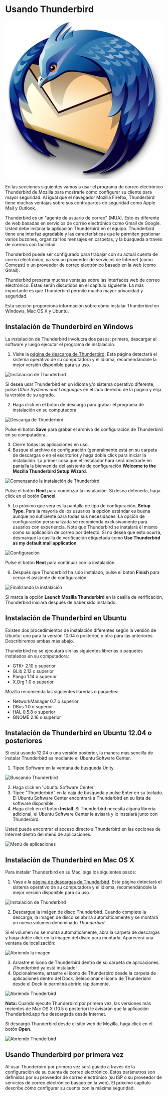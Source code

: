 Usando Thunderbird
==================

![Thunderbird](thunderbird.png)

En las secciones siguientes vamos a usar el programa de correo electrónico Thunderbird de Mozilla para mostrarle cómo configurar su cliente para mayor seguridad. Al igual que el navegador Mozilla Firefox, Thunderbird tiene muchas ventajas sobre sus contrapartes de seguridad como Apple Mail y Outlook.

Thunderbird es un "agente de usuario de correo" (MUA). Esto es diferente de web basadas en servicios de correo electrónico como Gmail de Google. Usted debe instalar la aplicación Thunderbird en el equipo. Thunderbird tiene una interfaz agradable y las características que le permiten gestionar varios buzones, organizar los mensajes en carpetas, y la búsqueda a través de correos con facilidad.

Thunderbird puede ser configurado para trabajar con su actual cuenta de correo electrónico, ya sea un proveedor de servicios de Internet (como Comcast) o un proveedor de correo electrónico basado en la web (como Gmail).

Thunderbird presenta muchas ventajas sobre las interfaces web de correo electrónico. Estas serán discutidos en el capítulo siguiente. La más importante es que Thunderbird permite mucho mayor privacidad y seguridad.

Esta sección proporciona información sobre cómo instalar Thunderbird en Windows, Mac OS X y Ubuntu.


Instalación de Thunderbird en Windows
-------------------------------------

La instalación de Thunderbird involucra dos pasos: primero, descargar el software y luego ejecutar el programa de instalación.

 1. Visite la [página de descarga de Thunderbird](http://www.mozillamessaging.com/en-US/thunderbird/). Esta página detectará el sistema operativo de su computadora y el idioma, recomendándole la mejor versión disponible para su uso.

 ![Instalación de Thunderbird](thunderbird_inst_1.jpg)

 Si desea usar Thunderbird en un idioma y/o sistema operativo diferente, pulse *Other Systems and Languages* en el lado derecho de la página y elija la versión de su agrado.

 2. Haga click en el botón de descarga para grabar el programa de instalación en su computadora.

 ![Descarga de Thunderbird](thunderbird_inst_2.jpg)

 Pulse el botón **Save** para grabar el archivo de configuración de Thunderbird en su computadora.

 3. Cierre todas las aplicaciones en uso.
 4. Busque el archivo de configuración (generalmente está en su carpeta de descargas o en el escritorio) y haga doble click para iniciar la instalación. La primer cosa que el instalador hará será mostrarle en pantalla la bienvenida del asistente de configuración **Welcome to the Mozilla Thunderbird Setup Wizard**.

 ![Comenzando la instalación de Thunderbird](thunderbird_inst_3.jpg)

 Pulse el botón **Next** para comenzar la instalación. Si desea detenerla, haga click en el botón **Cancel**.

 5. Lo próximo que verá es la pantalla de tipo de configuración, **Setup Type**. Para la mayoría de los usuarios la opción estándar es buena aunque no suficiente para todas sus necesidades. La opción de configuración personalizada se recomienda exclusivamente para usuarios con experiencia. Note que Thunderbird se instalará él mismo como su aplicación de correo por defecto. Si no desea que esto ocurra, desmarque la casilla de verificación etiquetada como **Use Thunderbird as my default mail application**.

 ![Configuración](thunderbird_inst_4.jpg)

 Pulse el botón **Next** para continuar con la instalación.

 6. Después que Thunderbird ha sido instalado, pulse el botón **Finish** para cerrar el asistente de configuración.

 ![Finalizando la instalación](thunderbird_inst_5.jpg)

 Si marca la opción **Launch Mozilla Thunderbird** en la casilla de verificación, Thunderbird iniciará después de haber sido instalado.

Instalación de Thunderbird en Ubuntu
------------------------------------

Existen dos procedimientos de instalación diferentes según la versión de Ubuntu: uno para la versión 10.04 o posterior, y otra para las anteriores. Describiremos ambas más abajo.

Thunderbird no se ejecutará sin las siguientes librerías o paquetes instalados en su computadora:

 * GTK+ 2.10 o superior
 * GLib 2.12 o superior
 * Pango 1.14 o superior
 * X.Org 1.0 o superior

Mozilla recomienda las siguientes librerías o paquetes:

 * NetworkManager 0.7 o superior
 * DBus 1.0 o superior
 * HAL 0.5.8 o superior
 * GNOME 2.16 o superior

Instalación de Thunderbird en Ubuntu 12.04 o posteriores
--------------------------------------------------------

Si está usando 12.04 o una versión posterior, la manera más sencilla de instalar Thunderbird es mediante el Ubuntu Software Center.

 1. Tipee Software en la ventana de búsqueda Unity.

 ![Buscando Thunderbird](thunderbird_inst_ubuntu_1.jpg)

 2. Haga click en 'Ubuntu Software Center'
 3. Tipee "Thunderbird" en la caja de búsqueda y pulse Enter en su teclado. El Ubuntu Software Center encontrará a Thunderbird en su lista de software disponible.
 4. Haga click en el botón **Install**. Si Thunderbird necesita alguna librería adicional, el Ubuntu Software Center le avisará y lo instalará junto con Thunderbird.

Usted puede encontrar el acceso directo a Thunderbird en las opciones de Internet dentro del menú de aplicaciones:

![Menú de aplicaciones](thunderbird_inst_ubuntu_2.jpg)

Instalación de Thunderbird en Mac OS X
--------------------------------------

Para instalar Thunderbird en su Mac, siga los siguientes pasos:

 1. Vaya a la [página de descargas de Thunderbird](http://www.mozillamessaging.com/en-US/thunderbird/). Esta página detectará el sistema operativo de su computadora y el idioma, recomendándole la mejor versión disponible para su uso.

 ![Instalación de Thunderbird](thunderbird_inst_mac_1.jpg)

 2. Descargue la imágen de disco Thunderbird. Cuando complete la descarga, la imagen de disco se abrirá automáticamente y se montará un nuevo volumen denominado *Thunderbird*.

 Si el volumen no se monta automáticamente, abra la carpeta de descargas y haga doble click en la imagen del disco para montarla. Aparecerá una ventana de localización:

 ![Abriendo la imagen](thunderbird_inst_mac_2.jpg)

 3. Arrastre el ícono de Thunderbird dentro de su carpeta de aplicaciones.¡Thunderbird ya está instalado!
 4. Opcionalmente, arrastre el ícono de Thunderbird desde la carpeta de aplicaciones dentro del Dock. Seleccionar el ícono de Thunderbird desde el Dock le permitirá abrirlo rápidamente.

 ![Abriendo Thunderbird](thunderbird_inst_mac_3.jpg)

**Nota:** Cuando ejecute Thunderbird por primera vez, las versiones más recientes de Mac OS X (10.5 o posterior) le avisarán que la aplicación Thunderbird.app fue descargada desde Internet.

Si descargó Thunderbird desde el sitio web de Mozilla, haga click en el botón **Open**.

![Abriendo Thunderbird](thunderbird_inst_mac_4.jpg)

Usando Thunderbird por primera vez
----------------------------------

Al usar Thunderbird por primera vez será guiado a través de la configuración de su cuenta de correo electrónico. Estos parámetros son definidos por su proveedor de correo electrónico (su ISP o su proveedor de servicios de correo electrónico basado en la web). El próximo capítulo describe cómo configurar su cuenta con la máxima seguridad.




